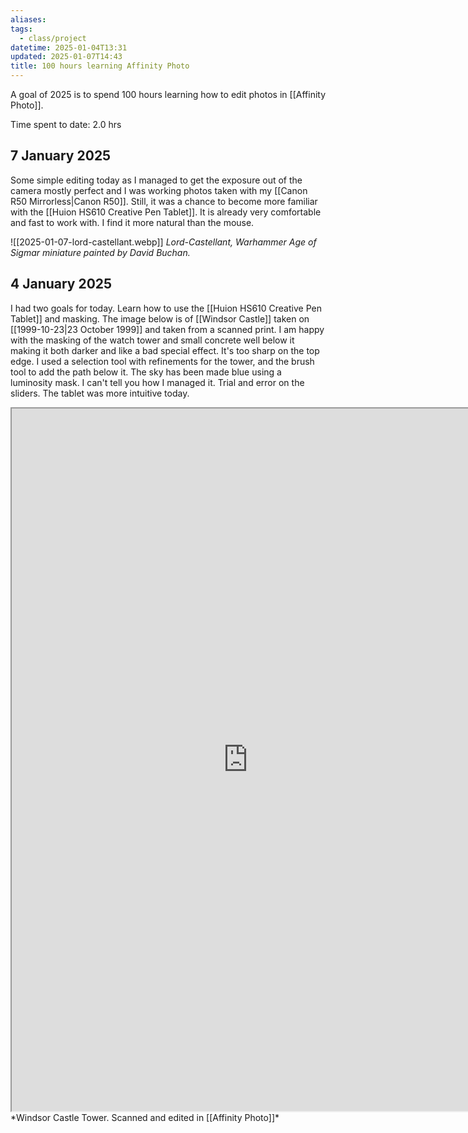 ```yaml
---
aliases: 
tags:
  - class/project
datetime: 2025-01-04T13:31
updated: 2025-01-07T14:43
title: 100 hours learning Affinity Photo
---
```

A goal of 2025 is to spend 100 hours learning how to edit photos in [[Affinity Photo]]. 

Time spent to date: 2.0 hrs

## 7 January 2025
Some simple editing today as I managed to get the exposure out of the camera mostly perfect and I was working photos taken with my [[Canon R50 Mirrorless|Canon R50]]. Still, it was a chance to become more familiar with the [[Huion HS610 Creative Pen Tablet]]. It is already very comfortable and fast to work with. I find it more natural than the mouse.

![[2025-01-07-lord-castellant.webp]]
*Lord-Castellant, Warhammer Age of Sigmar miniature painted by David Buchan.*

## 4 January 2025
I had two goals for today. Learn how to use the [[Huion HS610 Creative Pen Tablet]] and masking. The image below is of [[Windsor Castle]] taken on [[1999-10-23|23 October 1999]] and taken from a scanned print. I am happy with the masking of the watch tower and small concrete well below it making it both darker and like a bad special effect. It's too sharp on the top edge. I used a selection tool with refinements for the tower, and the brush tool to add the path below it. The sky has been made blue using a luminosity mask. I can't tell you how I managed it. Trial and error on the sliders. The tablet was more intuitive today.

<iframe id="slider"
		src="https://quantumgardener.info/src/slider?before=/assets/learning-affinity/2025-01-04-windsor-castle-before.webp&after=/assets/learning-affinity/2025-01-04-windsor-castle-after.webp" 
		width="755" 
		height="1124">
</iframe>
*Windsor Castle Tower. Scanned and edited in [[Affinity Photo]]*
